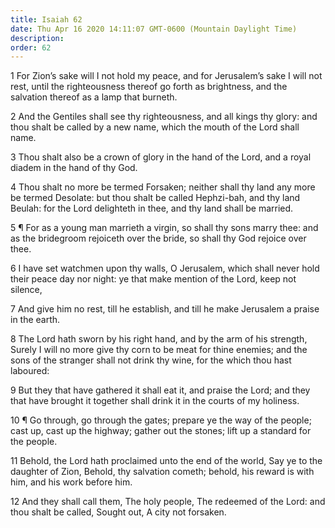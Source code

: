 ```yaml
---
title: Isaiah 62
date: Thu Apr 16 2020 14:11:07 GMT-0600 (Mountain Daylight Time)
description: 
order: 62
---
```


<p>
  1 For Zion&#x2019;s sake will I not hold my peace, and for Jerusalem&#x2019;s
  sake I will not rest, until the righteousness thereof go forth as brightness,
  and the salvation thereof as a lamp that burneth.
</p>
<p>
  2 And the Gentiles shall see thy righteousness, and all kings thy glory: and
  thou shalt be called by a new name, which the mouth of the Lord shall name.
</p>
<p>
  3 Thou shalt also be a crown of glory in the hand of the Lord, and a royal
  diadem in the hand of thy God.
</p>
<p>
  4 Thou shalt no more be termed Forsaken; neither shall thy land any more be
  termed Desolate: but thou shalt be called Hephzi-bah, and thy land Beulah: for
  the Lord delighteth in thee, and thy land shall be married.
</p>
<p>
  5 &#xB6; For as a young man marrieth a virgin, so shall thy sons marry thee:
  and as the bridegroom rejoiceth over the bride, so shall thy God rejoice over
  thee.
</p>
<p>
  6 I have set watchmen upon thy walls, O Jerusalem, which shall never hold
  their peace day nor night: ye that make mention of the Lord, keep not silence,
</p>
<p>
  7 And give him no rest, till he establish, and till he make Jerusalem a praise
  in the earth.
</p>
<p>
  8 The Lord hath sworn by his right hand, and by the arm of his strength,
  Surely I will no more give thy corn to be meat for thine enemies; and the sons
  of the stranger shall not drink thy wine, for the which thou hast laboured:
</p>
<p>
  9 But they that have gathered it shall eat it, and praise the Lord; and they
  that have brought it together shall drink it in the courts of my holiness.
</p>
<p>
  10 &#xB6; Go through, go through the gates; prepare ye the way of the people;
  cast up, cast up the highway; gather out the stones; lift up a standard for
  the people.
</p>
<p>
  11 Behold, the Lord hath proclaimed unto the end of the world, Say ye to the
  daughter of Zion, Behold, thy salvation cometh; behold, his reward is with
  him, and his work before him.
</p>
<p>
  12 And they shall call them, The holy people, The redeemed of the Lord: and
  thou shalt be called, Sought out, A city not forsaken.
</p>
